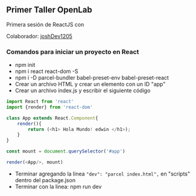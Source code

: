 ## Primer Taller OpenLab

Primera sesión de ReactJS con 

Colaborador:  [joshDev1205](https://github.com/joshDev1205/ "Colaborador")

### Comandos para iniciar un proyecto en React
- npm init
- npm i react react-dom -S
- npm i -D parcel-bundler babel-preset-env babel-preset-react
- Crear un archivo HTML y crear un elemento con un ID "app" 
- Crear un archivo index.js y escribir el siguiente código 
```javascript
import React from 'react'
import {render} from 'react-dom'

class App extends React.Component{
    render(){
        return (<h1> Hola Mundo! edwin </h1>);
    }
}

const mount = document.querySelector('#app')

render(<App/>, mount)
```

- Terminar agregando la linea ` "dev": "parcel index.html", ` en "scripts" dentro del package.json
- Terminar con la linea: npm run dev
